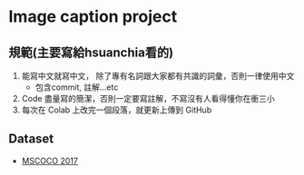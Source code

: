 # Image caption project
## 規範(主要寫給hsuanchia看的)
1. 能寫中文就寫中文， 除了專有名詞跟大家都有共識的詞彙，否則一律使用中文
   * 包含commit, 註解...etc
2. Code 盡量寫的簡潔，否則一定要寫註解，不寫沒有人看得懂你在衝三小
3. 每次在 Colab 上改完一個段落，就更新上傳到 GitHub
## Dataset
* [MSCOCO 2017](https://drive.google.com/drive/folders/1fN9Zl8yX4MjQY1ljAY2py_7l7-vkCMHu?usp=sharing)
